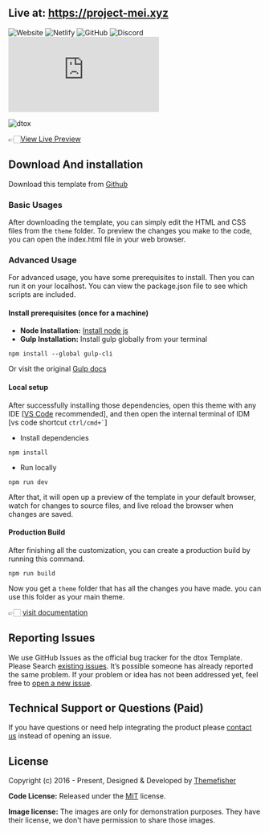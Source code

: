 ## Live at: https://project-mei.xyz
![Website](https://img.shields.io/website?url=https%3A%2F%2Fproject-mei.xyz) ![Netlify](https://img.shields.io/netlify/2a9e0c99-e197-4af0-8fd2-4a4ab408c242) ![GitHub](https://img.shields.io/github/license/raidensakura/project-mei) ![Discord](https://img.shields.io/discord/616969119685935162) ![Mozilla HTTP Observatory Grade](https://img.shields.io/mozilla-observatory/grade-score/project-mei.xyz?publish)

![dtox](https://demo.themefisher.com/thumbnails/dtox.png)

👉🏻[View Live Preview](https://demo.themefisher.com/dtox/)

<!-- download -->
## Download And installation

Download this template from [Github](https://github.com/themefisher/dtox/archive/main.zip)

<!-- installation -->
### Basic Usages

After downloading the template, you can simply edit the HTML and CSS files from the `theme` folder. To preview the changes you make to the code, you can open the index.html file in your web browser.

### Advanced Usage

For advanced usage, you have some prerequisites to install. Then you can run it on your localhost. You can view the package.json file to see which scripts are included.

#### Install prerequisites (once for a machine)

* **Node Installation:** [Install node js](https://nodejs.org/en/download/)
* **Gulp Installation:** Install gulp globally from your terminal

```
npm install --global gulp-cli
```

Or visit the original [Gulp docs](https://gulpjs.com/docs/en/getting-started/quick-start)

#### Local setup

After successfully installing those dependencies, open this theme with any IDE [[VS Code](https://code.visualstudio.com/) recommended], and then open the internal terminal of IDM [vs code shortcut <code>ctrl/cmd+\`</code>]

* Install dependencies

```
npm install
```

* Run locally

```
npm run dev
```

After that, it will open up a preview of the template in your default browser, watch for changes to source files, and live reload the browser when changes are saved.

#### Production Build

After finishing all the customization, you can create a production build by running this command.

```
npm run build
```

Now you get a `theme` folder that has all the changes you have made. you can use this folder as your main theme.

👉🏻 [visit documentation](https://docs.themefisher.com/dtox/)

<!-- reporting issue -->
## Reporting Issues

We use GitHub Issues as the official bug tracker for the dtox Template. Please Search [existing issues](https://github.com/themefisher/dtox/issues). It’s possible someone has already reported the same problem.
If your problem or idea has not been addressed yet, feel free to [open a new issue](https://github.com/themefisher/dtox/issues).

<!-- support -->
## Technical Support or Questions (Paid)

If you have questions or need help integrating the product please [contact us](mailto:mehedi@themefisher.com) instead of opening an issue.

<!-- licence -->
## License

Copyright (c) 2016 - Present, Designed & Developed by [Themefisher](https://themefisher.com)

**Code License:** Released under the [MIT](https://github.com/themefisher/dtox/blob/main/LICENSE) license.

**Image license:** The images are only for demonstration purposes. They have their license, we don't have permission to share those images.
